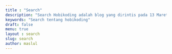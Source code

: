 ```yaml
---
title : "Search" 
description: "Search Hobikoding adalah blog yang dirintis pada 13 Maret 2019. Blog ini fokus pada konten pemrograman baik di Windows, Linux dan Mac. Awal mula pembuatan Hobikoding karena ingin menyajikan konten pemrograman yang runtut step demi stepnya dalam bahasa Indonesia sehingga pembaca dapat memulainya dari dasar"
keywords: "Search tentang hobikoding"
draft: false
menu: true
layout : search
slug: search
author: maslul
---
```

